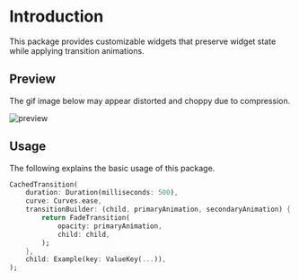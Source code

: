 # Introduction
This package provides customizable widgets that preserve widget state while applying transition animations.

## Preview
The gif image below may appear distorted and choppy due to compression.

![preview](https://github.com/user-attachments/assets/770c220d-1fc0-4079-8e0b-d6491e5e8d5c)

## Usage
The following explains the basic usage of this package.

```dart
CachedTransition(
    duration: Duration(milliseconds: 500),
    curve: Curves.ease,
    transitionBuilder: (child, primaryAnimation, secondaryAnimation) {
        return FadeTransition(
            opacity: primaryAnimation,
            child: child,
        );
    },
    child: Example(key: ValueKey(...)),
);
```

